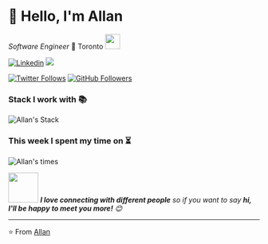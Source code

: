 # 👋 Hello, I'm Allan  

_*Software Engineer*_ 🍁 Toronto 
<img src="https://media.giphy.com/media/WUlplcMpOCEmTGBtBW/giphy.gif" width="30"> 

[![Linkedin](https://img.shields.io/badge/-Allan_Im-blue?style=flat&logo=Linkedin&logoColor=white&link=https://www.linkedin.com/in/allanim/)](https://www.linkedin.com/in/allanim/)
![](https://komarev.com/ghpvc/?username=your-github-username&color=blueviolet&base=12312&abbreviated=true)

[![Twitter Follows](https://img.shields.io/twitter/follow/allanlogs?label=Follow)](https://twitter.com/allanlogs)
[![GitHub Followers](https://img.shields.io/github/followers/allanim?label=Follow&style=social)](https://github.com/allanim?tab=followers)


### Stack I work with 📚
![Allan's Stack](https://aim.vogle.com/stack-lang/github/allanim)


### This week I spent my time on ⏳
![Allan's times](https://aim.vogle.com/wakatime/allanim?row=4)


<img src="https://media.giphy.com/media/LnQjpWaON8nhr21vNW/giphy.gif" width="60"> <em><b>I love connecting with different people</b> so if you want to say <b>hi, I'll be happy to meet you more!</b> 😊</em>

<!-- | Sportify | Apple Music  |
|:-:|:-:|
| [![spotify-github-profile](https://spotify-github-profile.vercel.app/api/view?uid=21y62jinvnv64qeoy7cchrbka&cover_image=true&theme=default&show_offline=false&background_color=121212&interchange=false&bar_color=53b14f&bar_color_cover=true)](https://github.com/kittinan/spotify-github-profile) | [![Apple Music GitHub profile](https://music-profile.rayriffy.com/theme/dark.svg?uid=001028.a7c3cb27fe1a4dd59205ca10256ae3cf.1502)](https://github.com/rayriffy/apple-music-github-profile) |

 -->
---

⭐️ From [Allan](http://git.io/allanim)



